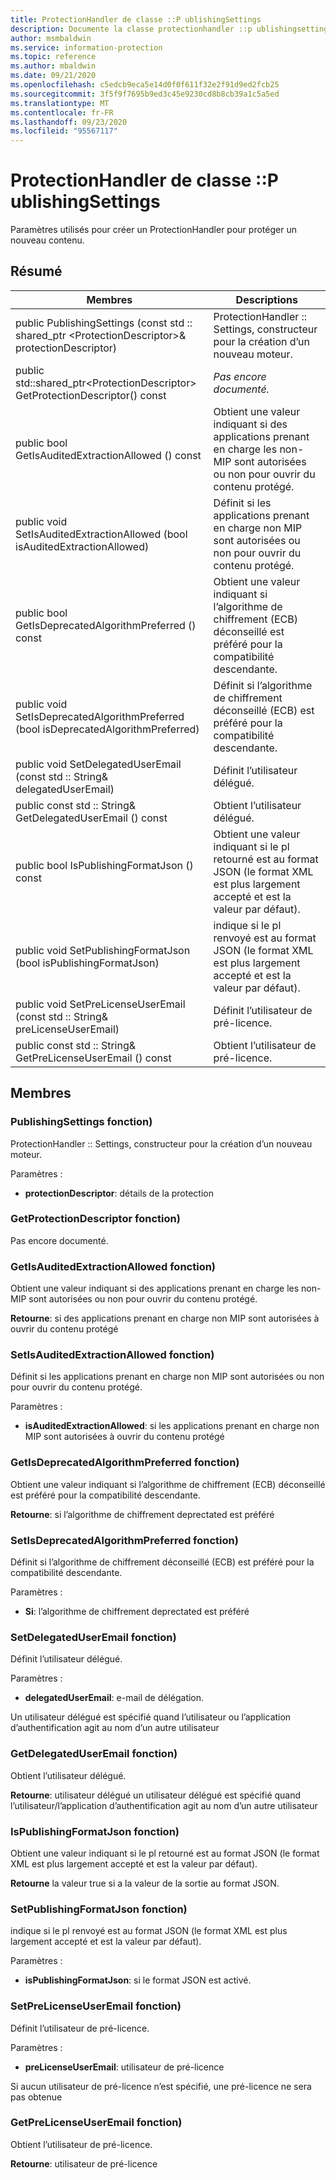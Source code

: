 ```yaml
---
title: ProtectionHandler de classe ::P ublishingSettings
description: Documente la classe protectionhandler ::p ublishingsettings du kit de développement logiciel (SDK) Microsoft Information Protection (MIP).
author: msmbaldwin
ms.service: information-protection
ms.topic: reference
ms.author: mbaldwin
ms.date: 09/21/2020
ms.openlocfilehash: c5edcb9eca5e14d0f0f611f32e2f91d9ed2fcb25
ms.sourcegitcommit: 3f5f9f7695b9ed3c45e9230cd8b8cb39a1c5a5ed
ms.translationtype: MT
ms.contentlocale: fr-FR
ms.lasthandoff: 09/23/2020
ms.locfileid: "95567117"
---
```

# <a name="class-protectionhandlerpublishingsettings"></a>ProtectionHandler de classe ::P ublishingSettings 
Paramètres utilisés pour créer un ProtectionHandler pour protéger un nouveau contenu.
  
## <a name="summary"></a>Résumé
 Membres                        | Descriptions                                
--------------------------------|---------------------------------------------
public PublishingSettings (const std :: shared_ptr \<ProtectionDescriptor\>& protectionDescriptor)  |  ProtectionHandler :: Settings, constructeur pour la création d’un nouveau moteur.
public std::shared_ptr\<ProtectionDescriptor\> GetProtectionDescriptor() const  | _Pas encore documenté._
public bool GetIsAuditedExtractionAllowed () const  |  Obtient une valeur indiquant si des applications prenant en charge les non-MIP sont autorisées ou non pour ouvrir du contenu protégé.
public void SetIsAuditedExtractionAllowed (bool isAuditedExtractionAllowed)  |  Définit si les applications prenant en charge non MIP sont autorisées ou non pour ouvrir du contenu protégé.
public bool GetIsDeprecatedAlgorithmPreferred () const  |  Obtient une valeur indiquant si l’algorithme de chiffrement (ECB) déconseillé est préféré pour la compatibilité descendante.
public void SetIsDeprecatedAlgorithmPreferred (bool isDeprecatedAlgorithmPreferred)  |  Définit si l’algorithme de chiffrement déconseillé (ECB) est préféré pour la compatibilité descendante.
public void SetDelegatedUserEmail (const std :: String& delegatedUserEmail)  |  Définit l’utilisateur délégué.
public const std :: String& GetDelegatedUserEmail () const  |  Obtient l’utilisateur délégué.
public bool IsPublishingFormatJson () const  |  Obtient une valeur indiquant si le pl retourné est au format JSON (le format XML est plus largement accepté et est la valeur par défaut).
public void SetPublishingFormatJson (bool isPublishingFormatJson)  |  indique si le pl renvoyé est au format JSON (le format XML est plus largement accepté et est la valeur par défaut).
public void SetPreLicenseUserEmail (const std :: String& preLicenseUserEmail)  |  Définit l’utilisateur de pré-licence.
public const std :: String& GetPreLicenseUserEmail () const  |  Obtient l’utilisateur de pré-licence.
  
## <a name="members"></a>Membres
  
### <a name="publishingsettings-function"></a>PublishingSettings fonction)
ProtectionHandler :: Settings, constructeur pour la création d’un nouveau moteur.

Paramètres :  
* **protectionDescriptor**: détails de la protection


  
### <a name="getprotectiondescriptor-function"></a>GetProtectionDescriptor fonction)
Pas encore documenté.

  
### <a name="getisauditedextractionallowed-function"></a>GetIsAuditedExtractionAllowed fonction)
Obtient une valeur indiquant si des applications prenant en charge les non-MIP sont autorisées ou non pour ouvrir du contenu protégé.

  
**Retourne**: si des applications prenant en charge non MIP sont autorisées à ouvrir du contenu protégé
  
### <a name="setisauditedextractionallowed-function"></a>SetIsAuditedExtractionAllowed fonction)
Définit si les applications prenant en charge non MIP sont autorisées ou non pour ouvrir du contenu protégé.

Paramètres :  
* **isAuditedExtractionAllowed**: si les applications prenant en charge non MIP sont autorisées à ouvrir du contenu protégé


  
### <a name="getisdeprecatedalgorithmpreferred-function"></a>GetIsDeprecatedAlgorithmPreferred fonction)
Obtient une valeur indiquant si l’algorithme de chiffrement (ECB) déconseillé est préféré pour la compatibilité descendante.

  
**Retourne**: si l’algorithme de chiffrement deprectated est préféré
  
### <a name="setisdeprecatedalgorithmpreferred-function"></a>SetIsDeprecatedAlgorithmPreferred fonction)
Définit si l’algorithme de chiffrement déconseillé (ECB) est préféré pour la compatibilité descendante.

Paramètres :  
* **Si**: l’algorithme de chiffrement deprectated est préféré


  
### <a name="setdelegateduseremail-function"></a>SetDelegatedUserEmail fonction)
Définit l’utilisateur délégué.

Paramètres :  
* **delegatedUserEmail**: e-mail de délégation.


Un utilisateur délégué est spécifié quand l’utilisateur ou l’application d’authentification agit au nom d’un autre utilisateur
  
### <a name="getdelegateduseremail-function"></a>GetDelegatedUserEmail fonction)
Obtient l’utilisateur délégué.

  
**Retourne**: utilisateur délégué un utilisateur délégué est spécifié quand l’utilisateur/l’application d’authentification agit au nom d’un autre utilisateur
  
### <a name="ispublishingformatjson-function"></a>IsPublishingFormatJson fonction)
Obtient une valeur indiquant si le pl retourné est au format JSON (le format XML est plus largement accepté et est la valeur par défaut).

  
**Retourne** la valeur true si a la valeur de la sortie au format JSON.
  
### <a name="setpublishingformatjson-function"></a>SetPublishingFormatJson fonction)
indique si le pl renvoyé est au format JSON (le format XML est plus largement accepté et est la valeur par défaut).

Paramètres :  
* **isPublishingFormatJson**: si le format JSON est activé.


  
### <a name="setprelicenseuseremail-function"></a>SetPreLicenseUserEmail fonction)
Définit l’utilisateur de pré-licence.

Paramètres :  
* **preLicenseUserEmail**: utilisateur de pré-licence


Si aucun utilisateur de pré-licence n’est spécifié, une pré-licence ne sera pas obtenue
  
### <a name="getprelicenseuseremail-function"></a>GetPreLicenseUserEmail fonction)
Obtient l’utilisateur de pré-licence.

  
**Retourne**: utilisateur de pré-licence